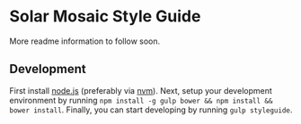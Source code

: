 # Solar Mosaic Style Guide

More readme information to follow soon.

## Development

First install [node.js](http://nodejs.org/) (preferably via [nvm](https://github.com/creationix/nvm)).
Next, setup your development environment by running `npm install -g gulp bower && npm install && bower install`.
Finally, you can start developing by running `gulp styleguide`.
